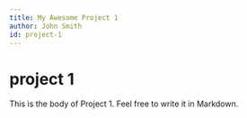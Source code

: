 ```yaml
---
title: My Awesome Project 1
author: John Smith
id: project-1
---
```


# project 1
This is the body of Project 1. Feel free to write it in Markdown.
